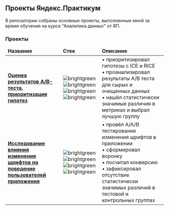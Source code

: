 ## Проекты Яндекс.Практикум

В репозитории собраны основные проекты, выполненные мной за время обучения на курсе "Аналитика данных" от ЯП.  

### Проекты

<table width=100%>
  <thead align="left">
    <tr border: none;>
      <td><b>Название</b></td>
      <td><b>Стек</b></td>
      <td><b>Описание</b></td>
    </tr>
  </thead>
  <tbody>
    <tr>
      <td><a href="https://github.com/sinelnike/data-analysis-practicum/tree/main/ab-test"><b>Оценка результатов A/B-теста,<br>приоритизация гипотез</b></a></td>
      <td>
        <img alt="brightgreen" src="https://img.shields.io/badge/python-5fa2ce">
        <img alt="brightgreen" src="https://img.shields.io/badge/pandas-5fa2ce">
        <img alt="brightgreen" src="https://img.shields.io/badge/scipy-5fa2ce">
        <img alt="brightgreen" src="https://img.shields.io/badge/plotly-5fa2ce">
      </td>
      <td>
        •&nbsp;приоритизировал гипотезы с ICE и RICE<br>
        •&nbsp;проанализировал результаты A/B теста для сырых и очищенных данных<br>
        •&nbsp;нашёл статистически значимые различия в метриках и выбрал лучшую группу
      </td>
    </tr>
        <tr>
      <td><a href="https://github.com/sinelnike/data-analysis-practicum/tree/main/test-app-fonts"><b>Исследование влияния изменения шрифтов на поведение пользователей приложения</b></a></td>
      <td>
        <img alt="brightgreen" src="https://img.shields.io/badge/python-5fa2ce">
        <img alt="brightgreen" src="https://img.shields.io/badge/pandas-5fa2ce">
        <img alt="brightgreen" src="https://img.shields.io/badge/scipy-5fa2ce">
        <img alt="brightgreen" src="https://img.shields.io/badge/plotly-5fa2ce">
      <td>
        •&nbsp;провёл A/A/B тестирование изменения шрифтов в приложении<br>
        •&nbsp;сформировал воронку<br>
        •&nbsp;посчитал конверсию<br>
        •&nbsp;зафиксировал отсутствие статистически значимых различий в тестовой и контрольных группах
      </td>
    </tr>
  </tbody>
</table>


